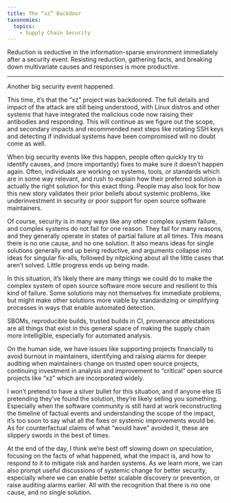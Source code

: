 ```yaml
---
title: The “xz” Backdoor
taxonomies:
  topics:
    - Supply Chain Security
---
```


Reduction is seductive in the information-sparse environment immediately after
a security event. Resisting reduction, gathering facts, and breaking down
multivariate causes and responses is more productive.

<!-- more -->

---

Another big security event happened.

This time, it’s that the “xz” project was backdoored. The full details
and impact of the attack are still being understood, with Linux distros
and other systems that have integrated the malicious code now raising
their antibodies and responding. This will continue as we figure out the scope,
and secondary impacts and recommended next steps like rotating SSH keys and
detecting if individual systems have been compromised will no doubt come as
well.

When big security events like this happen, people often quickly try to identify
causes, and (more importantly) fixes to make sure it doesn’t happen again.
Often, individuals are working on systems, tools, or standards which are in
some way relevant, and rush to explain how their preferred solution is actually
the right solution for this exact thing. People may also look for how this new
story validates their prior beliefs about systemic problems, like
underinvestment in security or poor support for open source software
maintainers.

Of course, security is in many ways like any other complex system failure, and
complex systems do not fail for one reason. They fail for many reasons, and
they generally operate in states of partial failure at all times. This means
there is no one cause, and no one solution. It also means ideas for single
solutions generally end up being reductive, and arguments collapse into ideas
for singular fix-alls, followed by nitpicking about all the little cases that
aren’t solved. Little progress ends up being made.

In this situation, it’s likely there are many things we could do to make the
complex system of open source software more secure and resilient to this kind
of failure. Some solutions may not themselves fix immediate problems, but might
make other solutions more viable by standardizing or simplifying processes in
ways that enable automated detection.

SBOMs, reproducible builds, trusted builds in CI, provenance attestations are
all things that exist in this general space of making the supply chain more
intelligible, especially for automated analysis.

On the human side, we have issues like supporting projects financially to
avoid burnout in maintainers, identifying and raising alarms for deeper
auditing when maintainers change on trusted open source projects, continuing
investment in analysis and improvement to “critical” open source projects
like “xz” which are incorporated widely.

I won’t pretend to have a silver bullet for this situation, and if anyone
else IS pretending they’ve found the solution, they’re likely selling you
something. Especially when the software community is still hard at work
reconstructing the timeline of factual events and understanding the scope
of the impact, it’s too soon to say what all the fixes or systemic
improvements would be. As for counterfactual claims of what “would have”
avoided it, these are slippery swords in the best of times.

At the end of the day, I think we’re best off slowing down on speculation,
focusing on the facts of what happened, what the impact is, and how to
respond to it to mitigate risk and harden systems. As we learn more, we
can also prompt useful discussions of systemic change for better security,
especially where we can enable better scalable discovery or prevention, or
raise auditing alarms earlier. All with the recognition that there is no
one cause, and no single solution.
